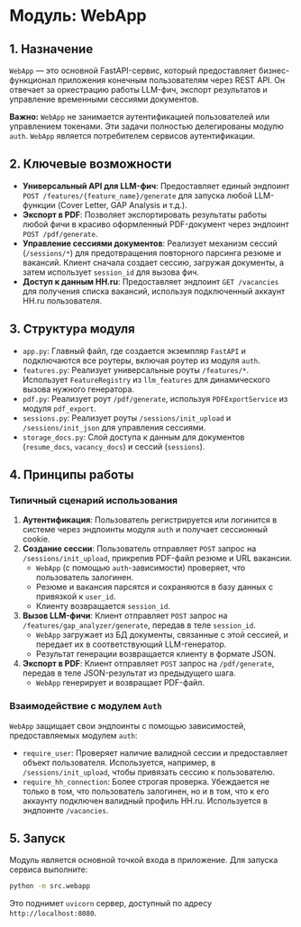 # Модуль: WebApp

## 1. Назначение

`WebApp` — это основной FastAPI-сервис, который предоставляет бизнес-функционал приложения конечным пользователям через REST API. Он отвечает за оркестрацию работы LLM-фич, экспорт результатов и управление временными сессиями документов.

**Важно:** `WebApp` не занимается аутентификацией пользователей или управлением токенами. Эти задачи полностью делегированы модулю `auth`. `WebApp` является потребителем сервисов аутентификации.

## 2. Ключевые возможности

-   **Универсальный API для LLM-фич**: Предоставляет единый эндпоинт `POST /features/{feature_name}/generate` для запуска любой LLM-функции (Cover Letter, GAP Analysis и т.д.).
-   **Экспорт в PDF**: Позволяет экспортировать результаты работы любой фичи в красиво оформленный PDF-документ через эндпоинт `POST /pdf/generate`.
-   **Управление сессиями документов**: Реализует механизм сессий (`/sessions/*`) для предотвращения повторного парсинга резюме и вакансий. Клиент сначала создает сессию, загружая документы, а затем использует `session_id` для вызова фич.
-   **Доступ к данным HH.ru**: Предоставляет эндпоинт `GET /vacancies` для получения списка вакансий, используя подключенный аккаунт HH.ru пользователя.

## 3. Структура модуля

-   `app.py`: Главный файл, где создается экземпляр `FastAPI` и подключаются все роутеры, включая роутер из модуля `auth`.
-   `features.py`: Реализует универсальные роуты `/features/*`. Использует `FeatureRegistry` из `llm_features` для динамического вызова нужного генератора.
-   `pdf.py`: Реализует роут `/pdf/generate`, используя `PDFExportService` из модуля `pdf_export`.
-   `sessions.py`: Реализует роуты `/sessions/init_upload` и `/sessions/init_json` для управления сессиями.
-   `storage_docs.py`: Слой доступа к данным для документов (`resume_docs`, `vacancy_docs`) и сессий (`sessions`).

## 4. Принципы работы

### Типичный сценарий использования

1.  **Аутентификация**: Пользователь регистрируется или логинится в системе через эндпоинты модуля `auth` и получает сессионный cookie.
2.  **Создание сессии**: Пользователь отправляет `POST` запрос на `/sessions/init_upload`, прикрепив PDF-файл резюме и URL вакансии.
    -   `WebApp` (с помощью `auth`-зависимости) проверяет, что пользователь залогинен.
    -   Резюме и вакансия парсятся и сохраняются в базу данных с привязкой к `user_id`.
    -   Клиенту возвращается `session_id`.
3.  **Вызов LLM-фичи**: Клиент отправляет `POST` запрос на `/features/gap_analyzer/generate`, передав в теле `session_id`.
    -   `WebApp` загружает из БД документы, связанные с этой сессией, и передает их в соответствующий LLM-генератор.
    -   Результат генерации возвращается клиенту в формате JSON.
4.  **Экспорт в PDF**: Клиент отправляет `POST` запрос на `/pdf/generate`, передав в теле JSON-результат из предыдущего шага.
    -   `WebApp` генерирует и возвращает PDF-файл.

### Взаимодействие с модулем `Auth`

`WebApp` защищает свои эндпоинты с помощью зависимостей, предоставляемых модулем `auth`:
-   `require_user`: Проверяет наличие валидной сессии и предоставляет объект пользователя. Используется, например, в `/sessions/init_upload`, чтобы привязать сессию к пользователю.
-   `require_hh_connection`: Более строгая проверка. Убеждается не только в том, что пользователь залогинен, но и в том, что к его аккаунту подключен валидный профиль HH.ru. Используется в эндпоинте `/vacancies`.

## 5. Запуск

Модуль является основной точкой входа в приложение. Для запуска сервиса выполните:

```bash
python -m src.webapp
```
Это поднимет `uvicorn` сервер, доступный по адресу `http://localhost:8080`.

